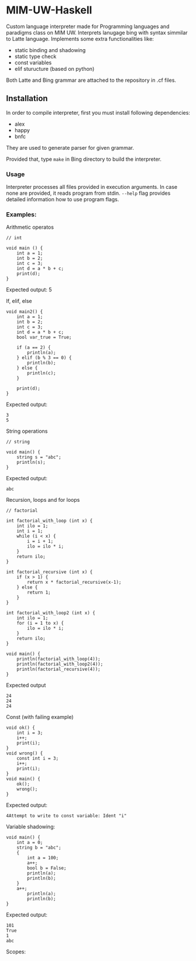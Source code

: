 # MIM-UW-Haskell

Custom language interpreter made for Programming languages and paradigms class on MIM UW.
Interprets lanugage bing with syntax simmilar to Latte language.
Implements some extra functionalities like:

- static binding and shadowing 
- static type check
- const variables
- elif sturucture (based on python)

Both Latte and Bing grammar are attached to the repository in .cf files.


## Installation

In order to compile interpreter, first you must install following dependencies:
- alex
- happy
- bnfc

They are used to generate parser for given grammar.

Provided that, type `make` in Bing directory to build the interpreter.

### Usage

Interpreter processes all files provided in execution arguments. 
In case none are provided, it reads program from stdin.
`--help` flag provides detailed information how to use program flags.

### Examples:

Arithmetic operatos
```
// int

void main () {
    int a = 1;
    int b = 2;
    int c = 3;
    int d = a * b + c;
    print(d);
}
```
Expected output: 5


If, elif, else
```
void main2() {
    int a = 1;
    int b = 2;
    int c = 3;
    int d = a * b + c;
    bool var_true = True;

    if (a == 2) {
        println(a);
    } elif (b % 3 == 0) {
        println(b);
    } else {
        println(c);
    }

    print(d);
}
```
Expected output:
```
3
5
```
String operations

```
// string

void main() {
    string s = "abc";
    println(s);
}
```
Expected output:
```
abc
```
Recursion, loops and for loops
```
// factorial

int factorial_with_loop (int x) {
    int ilo = 1;
    int i = 1;
    while (i < x) {
        i = i + 1;
        ilo = ilo * i;
    }
    return ilo;
}

int factorial_recursive (int x) {
    if (x > 1) {
        return x * factorial_recursive(x-1);
    } else {
        return 1;
    }
}

int factorial_with_loop2 (int x) {
    int ilo = 1;
    for (i = 1 to x) {
        ilo = ilo * i;
    }
    return ilo;
}

void main() {
    println(factorial_with_loop(4));
    println(factorial_with_loop2(4));
    println(factorial_recursive(4));
}
```

Expected output
```
24
24
24
```

Const (with failing example) 
```
void ok() {
    int i = 3;
    i++;
    print(i);
}
void wrong() {
    const int i = 3;
    i++;
    print(i);
}
void main() {
    ok();
    wrong();
}

```
Expected output:
```
4Attempt to write to const variable: Ident "i"
```
Variable shadowing:
```
void main() {
    int a = 0;
    string b = "abc";
    {
        int a = 100;
        a++;
        bool b = False;
        println(a);
        println(b);
    }
    a++;
        println(a);
        println(b);
}

```
Expected output:
```
101
True
1
abc
```
Scopes: 
```
